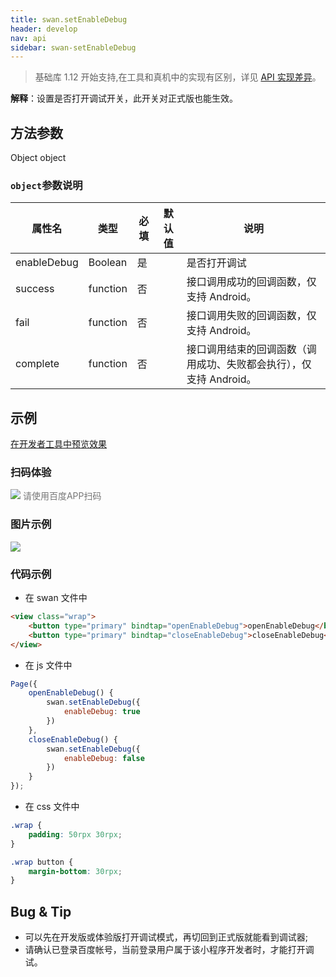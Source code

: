 ```yaml
---
title: swan.setEnableDebug
header: develop
nav: api
sidebar: swan-setEnableDebug
---
```

 

> 基础库 1.12 开始支持,在工具和真机中的实现有区别，详见 [API 实现差异](https://smartprogram.baidu.com/docs/develop/devtools/diff/)。

**解释**：设置是否打开调试开关，此开关对正式版也能生效。

 
## 方法参数 

Object object

### `object`参数说明 

|属性名 |类型  |必填 | 默认值 |说明|
|---- | ---- | ---- | ----|----|
| enableDebug | Boolean | 是 | | 是否打开调试 |
|success|	function|		否||	接口调用成功的回调函数，仅支持 Android。|
|fail	|function		|否||	接口调用失败的回调函数，仅支持 Android。|
|complete	|function		|否||	接口调用结束的回调函数（调用成功、失败都会执行），仅支持 Android。|
## 示例
<a href="swanide://fragment/b16d4650778afde3aa54d7e501e16a051574047694621" title="在开发者工具中预览效果" target="_self">在开发者工具中预览效果</a>

### 扫码体验

<div class='scan-code-container'>
    <img src="https://b.bdstatic.com/miniapp/assets/images/doc_demo/setEnableDebug.png" class="demo-qrcode-image" />
    <font color=#777 12px>请使用百度APP扫码</font>
</div>

###  图片示例  


<div class="m-doc-custom-examples">
    <div class="m-doc-custom-examples-correct">
        <img src="https://b.bdstatic.com/miniapp/images/setEnableDebug.gif">
    </div>
    <div class="m-doc-custom-examples-correct">
        <img src=" ">
    </div>
    <div class="m-doc-custom-examples-correct">
        <img src=" ">
    </div>     
</div>

### 代码示例 



* 在 swan 文件中

```html
<view class="wrap">
    <button type="primary" bindtap="openEnableDebug">openEnableDebug</button>
    <button type="primary" bindtap="closeEnableDebug">closeEnableDebug</button>
</view>
```

* 在 js 文件中

```js
Page({
    openEnableDebug() {
        swan.setEnableDebug({
            enableDebug: true
        })
    },
    closeEnableDebug() {
        swan.setEnableDebug({
            enableDebug: false
        })
    }
});
```
* 在 css 文件中

```css
.wrap {
    padding: 50rpx 30rpx;
}

.wrap button {
    margin-bottom: 30rpx;
}
```

## Bug & Tip 

* 可以先在开发版或体验版打开调试模式，再切回到正式版就能看到调试器;
* 请确认已登录百度帐号，当前登录用户属于该小程序开发者时，才能打开调试。
